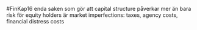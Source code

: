 #FinKap16
enda saken som gör att capital structure påverkar mer än bara risk för equity holders är market imperfections: taxes, agency costs, financial distress costs